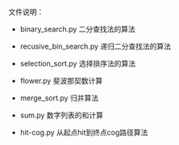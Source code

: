 文件说明：
 - binary_search.py 二分查找法的算法
 
 - recusive_bin_search.py 递归二分查找法的算法
 
 - selection_sort.py 选择排序法的算法
 
 - flower.py 斐波那契数计算
 
 - merge_sort.py 归并算法
 
 - sum.py 数字列表的和计算
 
 - hit-cog.py 从起点hit到终点cog路径算法
